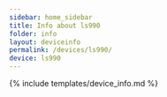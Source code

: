 ```yaml
---
sidebar: home_sidebar
title: Info about ls990
folder: info
layout: deviceinfo
permalink: /devices/ls990/
device: ls990
---
```

{% include templates/device_info.md %}
